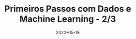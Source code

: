 ---
title: 'Primeiros Passos com Dados e Machine Learning - 2/3'
date: '2022-05-18'
layout: event
image: '/images/events/2022-05-17.jpg'
transmission_url: 'https://www.youtube.com/embed/A31wVqKGu2g'
local: 'EBAC - Escola Britância de Artes Criativas & Tecnologia (YouTube)'
description: >-
  Dia 2 do workshop sobre modelos supervisionados de machine learning.
---